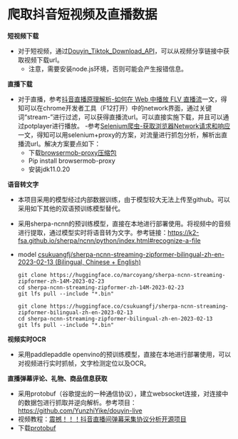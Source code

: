 # 爬取抖音短视频及直播数据

**短视频下载**

- 对于短视频，通过[Douyin_Tiktok_Download_API](https://github.com/Evil0ctal/Douyin_TikTok_Download_API)，可以从视频分享链接中获取视频下载url。
  - 注意，需要安装node.js环境，否则可能会产生报错信息。

**直播下载**

- 对于直播，参考[抖音直播原理解析-如何在 Web 中播放 FLV 直播流](https://cloud.tencent.com/developer/article/2160220)一文，得知可以在chrome开发者工具（F12打开）中的network界面，通过关键词“stream-”进行过滤，可以获得直播流url。可以直接实施下载，并且可以通过potplayer进行播放。
  -参考[Selenium爬虫-获取浏览器Network请求和响应](https://cloud.tencent.com/developer/article/1549872)一文，得知可以用selenium+proxy的方案，对流量进行抓包分析，解析出直播流url。解决方案要点如下：
  - 下载[browsermob-proxy压缩包](https://github.com/lightbody/browsermob-proxy/releases)
  - Pip install browsermob-proxy
  - 安装jdk11.0.20

**语音转文字**
- 本项目采用的模型经过内部数据训练，由于模型较大无法上传至github。可以采用如下其他的双语预训练模型替代。
- 采用sherpa-ncnn的预训练模型，直接在本地进行部署使用。将视频中的音频进行提取，通过模型实时将语音转为文字。参考链接：https://k2-fsa.github.io/sherpa/ncnn/python/index.html#recognize-a-file
- model [csukuangfj/sherpa-ncnn-streaming-zipformer-bilingual-zh-en-2023-02-13 (Bilingual, Chinese + English)](https://k2-fsa.github.io/sherpa/ncnn/pretrained_models/zipformer-transucer-models.html#csukuangfj-sherpa-ncnn-streaming-zipformer-bilingual-zh-en-2023-02-13-bilingual-chinese-english)
  
  ```
  git clone https://huggingface.co/marcoyang/sherpa-ncnn-streaming-zipformer-zh-14M-2023-02-23  
  cd sherpa-ncnn-streaming-zipformer-zh-14M-2023-02-23
  git lfs pull --include "*.bin"
  ```

  ```
  git clone https://huggingface.co/csukuangfj/sherpa-ncnn-streaming-zipformer-bilingual-zh-en-2023-02-13
  cd sherpa-ncnn-streaming-zipformer-bilingual-zh-en-2023-02-13
  git lfs pull --include "*.bin"
  ```


**视频实时OCR**
- 采用paddlepaddle openvino的预训练模型，直接在本地进行部署使用，可以对视频进行实时抓帧，文字检测定位以及OCR。

**直播弹幕评论、礼物、商品信息获取**
- 采用protobuf（谷歌提出的一种通信协议），建立websocket连接，对连接中的数据包进行抓取并逆向解析。参考项目：https://github.com/YunzhiYike/douyin-live
- 视频教程：[震撼！！！抖音直播间弹幕采集协议分析开源项目](https://www.bilibili.com/video/BV1FY4y1y7dp?p=4&vd_source=320e39fdb80686b4a73d909ce938d8e9)
- 下载[protobuf](https://github.com/protocolbuffers/protobuf/releases/tag/v24.3)
